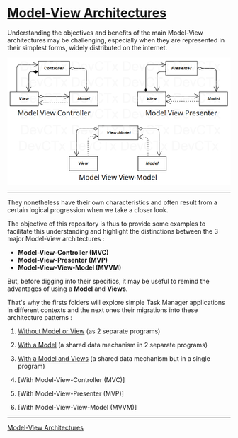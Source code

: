 # [Model-View Architectures](README.md)

Understanding the objectives and benefits of the main Model-View architectures may be challenging, 
especially when they are represented in their simplest forms, widely distributed on the internet.

![MVC-MVP-MVVM](images/MVC-MVP-MVVM.png)

---

They nonetheless have their own characteristics and often result from a certain logical progression when we take a 
closer look.

The objective of this repository is thus to provide some examples to facilitate this understanding and highlight the 
distinctions between the 3 major Model-View architectures :
* **Model-View-Controller (MVC)**
* **Model-View-Presenter (MVP)**
* **Model-View-View-Model (MVVM)**

But, before digging into their specifics, it may be useful to remind the advantages of using a **Model** and **Views**.

That's why the firsts folders will explore simple Task Manager applications in different contexts and the next ones 
their migrations into these architecture patterns :

1. [Without Model or View](1_No_Model/No_Model.md) (as 2 separate programs)
2. [With a Model](2_Model/Model.md) (a shared data mechanism in 2 separate programs)
3. [With a Model and Views](3_Model_View/Model_View.md) (a shared data mechanism but in a single program)


4. [With Model-View-Controller (MVC)]
5. [With Model-View-Presenter (MVP)]
6. [With Model-View-View-Model (MVVM)]
 
---

[Model-View Architectures](README.md)